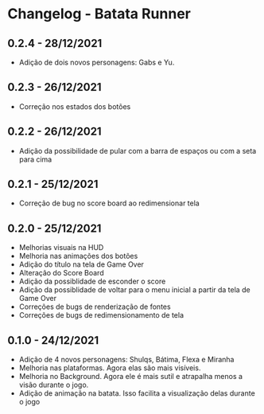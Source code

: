 # Changelog - Batata Runner

## 0.2.4 - 28/12/2021

- Adição de dois novos personagens: Gabs e Yu.

## 0.2.3 - 26/12/2021

- Correção nos estados dos botões

## 0.2.2 - 26/12/2021

- Adição da possibilidade de pular com a barra de espaços ou com a seta para cima

## 0.2.1 - 25/12/2021

- Correção de bug no score board ao redimensionar tela

## 0.2.0 - 25/12/2021

- Melhorias visuais na HUD
- Melhoria nas animações dos botões
- Adição do título na tela de Game Over
- Alteração do Score Board
- Adição da possiblidade de esconder o score
- Adição da possiblidade de voltar para o menu inicial a partir da tela de Game Over
- Correções de bugs de renderização de fontes
- Correções de bugs de redimensionamento de tela

## 0.1.0 - 24/12/2021

- Adição de 4 novos personagens: Shulqs, Bátima, Flexa e Miranha
- Melhoria nas plataformas. Agora elas são mais visíveis.
- Melhoria no Background. Agora ele é mais sutil e atrapalha menos a visão durante o jogo.
- Adição de animação na batata. Isso facilita a visualização delas durante o jogo
